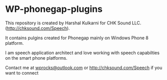 WP-phonegap-plugins
===================

This repository is created by Harshal Kulkarni for CHK Sound LLC. (http://chksound.com/Speech).

It contains pulgins created for Phonegap mainly on Windows Phone 8 platform.

I am speech application architect and love working with speech capabilties on the smart phone platforms.

Contact me at wprocks@outlook.com or http://chksound.com/Speech if you want to connect
